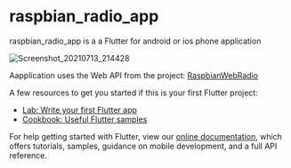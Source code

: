 # raspbian_radio_app

raspbian_radio_app is a a Flutter for android or ios phone application 

![Screenshot_20210713_214428](https://user-images.githubusercontent.com/27755739/125516162-4cc18ad8-666c-41e7-9325-c3a46b779388.jpg)

Aapplication uses the Web API from the project:
[RaspbianWebRadio](https://github.com/paneee/RaspbianWebRadio)


A few resources to get you started if this is your first Flutter project:

- [Lab: Write your first Flutter app](https://flutter.dev/docs/get-started/codelab)
- [Cookbook: Useful Flutter samples](https://flutter.dev/docs/cookbook)

For help getting started with Flutter, view our
[online documentation](https://flutter.dev/docs), which offers tutorials,
samples, guidance on mobile development, and a full API reference.
